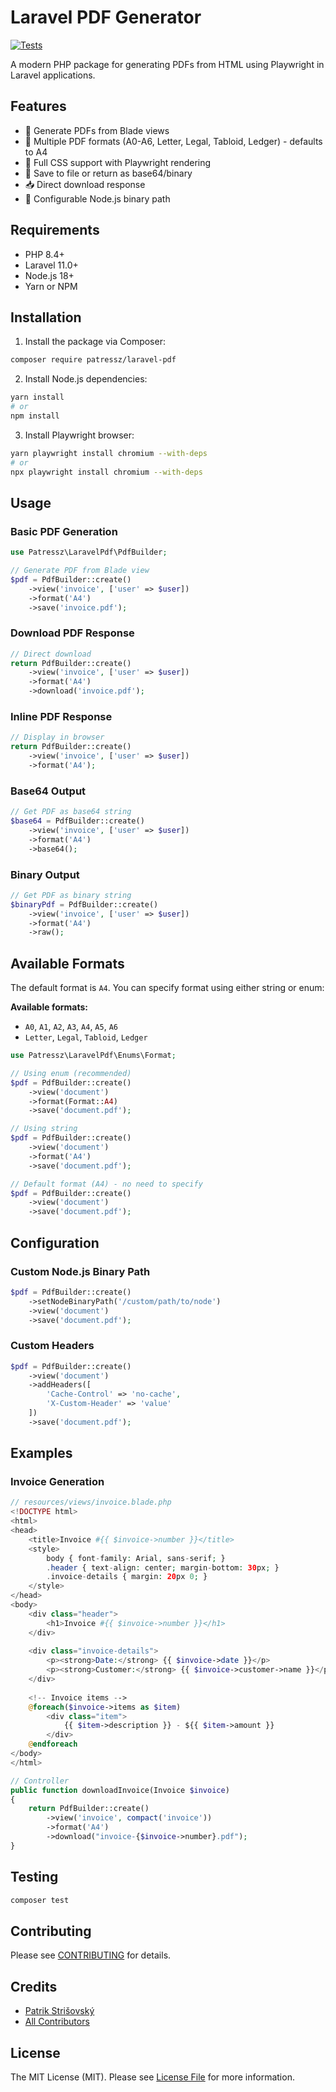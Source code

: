 # Laravel PDF Generator

[![Tests](https://github.com/patressz/laravel-pdf/actions/workflows/tests.yml/badge.svg)](https://github.com/patressz/laravel-pdf/actions/workflows/tests.yml)

A modern PHP package for generating PDFs from HTML using Playwright in Laravel applications.

## Features

- 🚀 Generate PDFs from Blade views
- 📄 Multiple PDF formats (A0-A6, Letter, Legal, Tabloid, Ledger) - defaults to A4
- 🎨 Full CSS support with Playwright rendering
- 💾 Save to file or return as base64/binary
- 📥 Direct download response
- 🔧 Configurable Node.js binary path

## Requirements

- PHP 8.4+
- Laravel 11.0+
- Node.js 18+
- Yarn or NPM

## Installation

1. Install the package via Composer:

```bash
composer require patressz/laravel-pdf
```

2. Install Node.js dependencies:

```bash
yarn install
# or
npm install
```

3. Install Playwright browser:

```bash
yarn playwright install chromium --with-deps
# or
npx playwright install chromium --with-deps
```

## Usage

### Basic PDF Generation

```php
use Patressz\LaravelPdf\PdfBuilder;

// Generate PDF from Blade view
$pdf = PdfBuilder::create()
    ->view('invoice', ['user' => $user])
    ->format('A4')
    ->save('invoice.pdf');
```

### Download PDF Response

```php
// Direct download
return PdfBuilder::create()
    ->view('invoice', ['user' => $user])
    ->format('A4')
    ->download('invoice.pdf');
```

### Inline PDF Response

```php
// Display in browser
return PdfBuilder::create()
    ->view('invoice', ['user' => $user])
    ->format('A4');
```

### Base64 Output

```php
// Get PDF as base64 string
$base64 = PdfBuilder::create()
    ->view('invoice', ['user' => $user])
    ->format('A4')
    ->base64();
```

### Binary Output

```php
// Get PDF as binary string
$binaryPdf = PdfBuilder::create()
    ->view('invoice', ['user' => $user])
    ->format('A4')
    ->raw();
```

## Available Formats

The default format is `A4`. You can specify format using either string or enum:

**Available formats:**
- `A0`, `A1`, `A2`, `A3`, `A4`, `A5`, `A6`
- `Letter`, `Legal`, `Tabloid`, `Ledger`

```php
use Patressz\LaravelPdf\Enums\Format;

// Using enum (recommended)
$pdf = PdfBuilder::create()
    ->view('document')
    ->format(Format::A4)
    ->save('document.pdf');

// Using string
$pdf = PdfBuilder::create()
    ->view('document')
    ->format('A4')
    ->save('document.pdf');

// Default format (A4) - no need to specify
$pdf = PdfBuilder::create()
    ->view('document')
    ->save('document.pdf');
```

## Configuration

### Custom Node.js Binary Path

```php
$pdf = PdfBuilder::create()
    ->setNodeBinaryPath('/custom/path/to/node')
    ->view('document')
    ->save('document.pdf');
```

### Custom Headers

```php
$pdf = PdfBuilder::create()
    ->view('document')
    ->addHeaders([
        'Cache-Control' => 'no-cache',
        'X-Custom-Header' => 'value'
    ])
    ->save('document.pdf');
```

## Examples

### Invoice Generation

```php
// resources/views/invoice.blade.php
<!DOCTYPE html>
<html>
<head>
    <title>Invoice #{{ $invoice->number }}</title>
    <style>
        body { font-family: Arial, sans-serif; }
        .header { text-align: center; margin-bottom: 30px; }
        .invoice-details { margin: 20px 0; }
    </style>
</head>
<body>
    <div class="header">
        <h1>Invoice #{{ $invoice->number }}</h1>
    </div>
    
    <div class="invoice-details">
        <p><strong>Date:</strong> {{ $invoice->date }}</p>
        <p><strong>Customer:</strong> {{ $invoice->customer->name }}</p>
    </div>
    
    <!-- Invoice items -->
    @foreach($invoice->items as $item)
        <div class="item">
            {{ $item->description }} - ${{ $item->amount }}
        </div>
    @endforeach
</body>
</html>
```

```php
// Controller
public function downloadInvoice(Invoice $invoice)
{
    return PdfBuilder::create()
        ->view('invoice', compact('invoice'))
        ->format('A4')
        ->download("invoice-{$invoice->number}.pdf");
}
```

## Testing

```bash
composer test
```

## Contributing

Please see [CONTRIBUTING](CONTRIBUTING.md) for details.

## Credits

- [Patrik Strišovský](https://github.com/patressz)
- [All Contributors](../../contributors)

## License

The MIT License (MIT). Please see [License File](LICENSE.md) for more information.